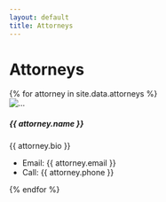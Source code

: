 ```yaml
---
layout: default
title: Attorneys
---
```


# Attorneys
<div class="card-deck">
	{% for attorney in site.data.attorneys %}
		  <div class="card my-3" style="min-width: 30%;">
		    	<img src="{{ attorney.picture }}" class="card-img" alt="...">
		  		<div class="card-body">
		  			<h5 class="card-title">{{ attorney.name }}</h5>
		  			<p class="card-text">{{ attorney.bio }}</p>
		  		</div>
				<ul class="list-group list-group-flush">
				    <li class="list-group-item">Email: {{ attorney.email }}</li>
				    <li class="list-group-item">Call: {{ attorney.phone }}</li>
				</ul>
		  </div>
	{% endfor %}
</div>	
